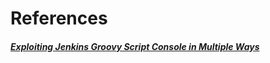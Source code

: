 # References
##### [Exploiting Jenkins Groovy Script Console in Multiple Ways](https://www.hackingarticles.in/exploiting-jenkins-groovy-script-console-in-multiple-ways/)